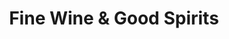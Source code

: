 ---
title: "Fine Wine & Good Spirits"
url: /allentown/fine-wine-und-good-spirits-lehigh-street/
shop: Spirituosen
---